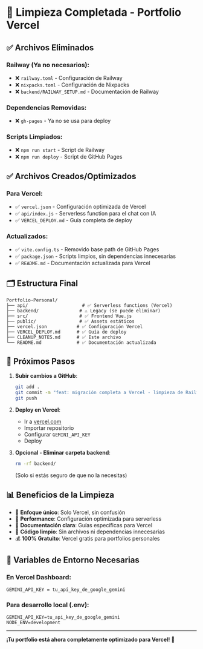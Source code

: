 # 🧹 Limpieza Completada - Portfolio Vercel

## ✅ Archivos Eliminados

### Railway (Ya no necesarios):
- ❌ `railway.toml` - Configuración de Railway
- ❌ `nixpacks.toml` - Configuración de Nixpacks
- ❌ `backend/RAILWAY_SETUP.md` - Documentación de Railway

### Dependencias Removidas:
- ❌ `gh-pages` - Ya no se usa para deploy

### Scripts Limpiados:
- ❌ `npm run start` - Script de Railway
- ❌ `npm run deploy` - Script de GitHub Pages

## ✅ Archivos Creados/Optimizados

### Para Vercel:
- ✅ `vercel.json` - Configuración optimizada de Vercel
- ✅ `api/index.js` - Serverless function para el chat con IA
- ✅ `VERCEL_DEPLOY.md` - Guía completa de deploy

### Actualizados:
- ✅ `vite.config.ts` - Removido base path de GitHub Pages
- ✅ `package.json` - Scripts limpios, sin dependencias innecesarias
- ✅ `README.md` - Documentación actualizada para Vercel

## 🗂️ Estructura Final

```
Portfolio-Personal/
├── api/                    # ✅ Serverless functions (Vercel)
├── backend/               # ⚠️ Legacy (se puede eliminar)
├── src/                   # ✅ Frontend Vue.js
├── public/                # ✅ Assets estáticos
├── vercel.json           # ✅ Configuración Vercel
├── VERCEL_DEPLOY.md      # ✅ Guía de deploy
├── CLEANUP_NOTES.md      # ✅ Este archivo
└── README.md             # ✅ Documentación actualizada
```

## 🚀 Próximos Pasos

1. **Subir cambios a GitHub**:
   ```bash
   git add .
   git commit -m "feat: migración completa a Vercel - limpieza de Railway"
   git push
   ```

2. **Deploy en Vercel**:
   - Ir a [vercel.com](https://vercel.com)
   - Importar repositorio
   - Configurar `GEMINI_API_KEY`
   - Deploy

3. **Opcional - Eliminar carpeta backend**:
   ```bash
   rm -rf backend/
   ```
   (Solo si estás seguro de que no la necesitas)

## 📊 Beneficios de la Limpieza

- 🎯 **Enfoque único**: Solo Vercel, sin confusión
- 🚀 **Performance**: Configuración optimizada para serverless
- 📝 **Documentación clara**: Guías específicas para Vercel
- 🧹 **Código limpio**: Sin archivos ni dependencias innecesarias
- 💰 **100% Gratuito**: Vercel gratis para portfolios personales

## 🔧 Variables de Entorno Necesarias

### En Vercel Dashboard:
```
GEMINI_API_KEY = tu_api_key_de_google_gemini
```

### Para desarrollo local (.env):
```
GEMINI_API_KEY=tu_api_key_de_google_gemini
NODE_ENV=development
```

---

**¡Tu portfolio está ahora completamente optimizado para Vercel! 🎉**
